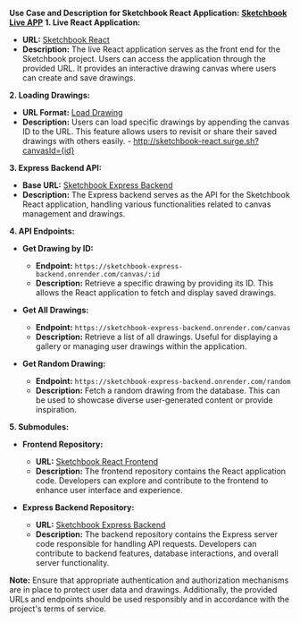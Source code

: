 **Use Case and Description for Sketchbook React Application:**
**[Sketchbook Live APP](http://sketchbook-react.surge.sh)**
**1. Live React Application:**
   - **URL:** [Sketchbook React](http://sketchbook-react.surge.sh)
   - **Description:** The live React application serves as the front end for the Sketchbook project. Users can access the application through the provided URL. It provides an interactive drawing canvas where users can create and save drawings.

**2. Loading Drawings:**
   - **URL Format:** [Load Drawing](http://sketchbook-react.surge.sh?canvasId={id})
   - **Description:** Users can load specific drawings by appending the canvas ID to the URL. This feature allows users to revisit or share their saved drawings with others easily.
    - http://sketchbook-react.surge.sh?canvasId={id}
  
  
**3. Express Backend API:**
   - **Base URL:** [Sketchbook Express Backend](https://sketchbook-express-backend.onrender.com/)
   - **Description:** The Express backend serves as the API for the Sketchbook React application, handling various functionalities related to canvas management and drawings.

**4. API Endpoints:**
   - **Get Drawing by ID:**
      - **Endpoint:** `https://sketchbook-express-backend.onrender.com/canvas/:id`
      - **Description:** Retrieve a specific drawing by providing its ID. This allows the React application to fetch and display saved drawings.

   - **Get All Drawings:**
      - **Endpoint:** `https://sketchbook-express-backend.onrender.com/canvas`
      - **Description:** Retrieve a list of all drawings. Useful for displaying a gallery or managing user drawings within the application.

   - **Get Random Drawing:**
      - **Endpoint:** `https://sketchbook-express-backend.onrender.com/random`
      - **Description:** Fetch a random drawing from the database. This can be used to showcase diverse user-generated content or provide inspiration.

**5. Submodules:**
   - **Frontend Repository:**
      - **URL:** [Sketchbook React Frontend](https://github.com/3ichael7ambert/sketchbook-react-frontend/tree/c826d414fcbd3c90e290e34b222978a995f04aeb)
      - **Description:** The frontend repository contains the React application code. Developers can explore and contribute to the frontend to enhance user interface and experience.

   - **Express Backend Repository:**
      - **URL:** [Sketchbook Express Backend](https://github.com/3ichael7ambert/sketchbook-express-backend/tree/ae692228b49ab90cea685562a356f8089ffae8eb)
      - **Description:** The backend repository contains the Express server code responsible for handling API requests. Developers can contribute to backend features, database interactions, and overall server functionality.

**Note:** Ensure that appropriate authentication and authorization mechanisms are in place to protect user data and drawings. Additionally, the provided URLs and endpoints should be used responsibly and in accordance with the project's terms of service.
